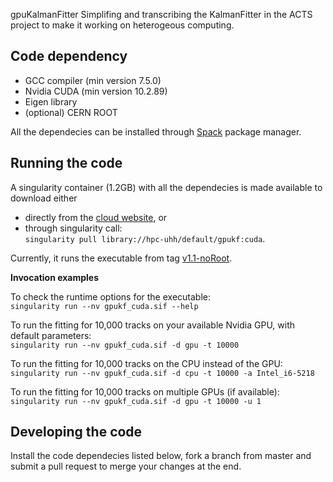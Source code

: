 gpuKalmanFitter
Simplifing and transcribing the KalmanFitter in the ACTS project to make it working on heterogeous computing.

Code dependency
---------------
* GCC compiler (min version 7.5.0)
* Nvidia CUDA (min version 10.2.89)
* Eigen library 
* (optional) CERN ROOT 

All the dependecies can be installed through [Spack](https://spack.readthedocs.io/en/latest/) package manager.

Running the code
----------------
A singularity container (1.2GB) with all the dependecies is made available to download either
* directly from the [cloud website](https://cloud.sylabs.io/library/_container/60656f4165dbc33da1911e37), or 
* through singularity call:  
`singularity pull library://hpc-uhh/default/gpukf:cuda`.   

Currently, it runs the executable from tag [v1.1-noRoot](https://github.com/XiaocongAi/gpuKalmanFitter/tags). 

**Invocation examples**

To check the runtime options for the executable:  
`singularity run --nv gpukf_cuda.sif --help`

To run the fitting for 10,000 tracks on your available Nvidia GPU, with default parameters:  
`singularity run --nv gpukf_cuda.sif -d gpu -t 10000`
    
To run the fitting for 10,000 tracks on the CPU instead of the GPU:  
`singularity run --nv gpukf_cuda.sif -d cpu -t 10000 -a Intel_i6-5218`
    
To run the fitting for 10,000 tracks on multiple GPUs (if available):  
`singularity run --nv gpukf_cuda.sif -d gpu -t 10000 -u 1`
    
    
Developing the code
-------------------
Install the code dependecies listed below, fork a branch from master and submit a pull request to merge your changes at the end.
